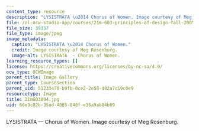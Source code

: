 ```yaml
---
content_type: resource
description: "LYSISTRATA \u2014 Chorus of Women. Image courtesy of Meg Rosenburg."
file: /ol-ocw-studio-app/courses/21m-603-principles-of-design-fall-2005/66e3c82b35ad4885848fe36a9ab84b09_21m603004.jpg
file_size: 39337
file_type: image/jpeg
image_metadata:
  caption: "LYSISTRATA \u2014 Chorus of Women."
  credit: Image courtesy of Meg Rosenburg.
  image-alt: LYSISTRATA  - Chorus of Women.
learning_resource_types: []
license: https://creativecommons.org/licenses/by-nc-sa/4.0/
ocw_type: OCWImage
parent_title: Image Gallery
parent_type: CourseSection
parent_uid: 51233470-b9fb-0ce2-2e58-d82a7c19c0e9
resourcetype: Image
title: 21m603004.jpg
uid: 66e3c82b-35ad-4885-848f-e36a9ab84b09
---
```

LYSISTRATA — Chorus of Women. Image courtesy of Meg Rosenburg.